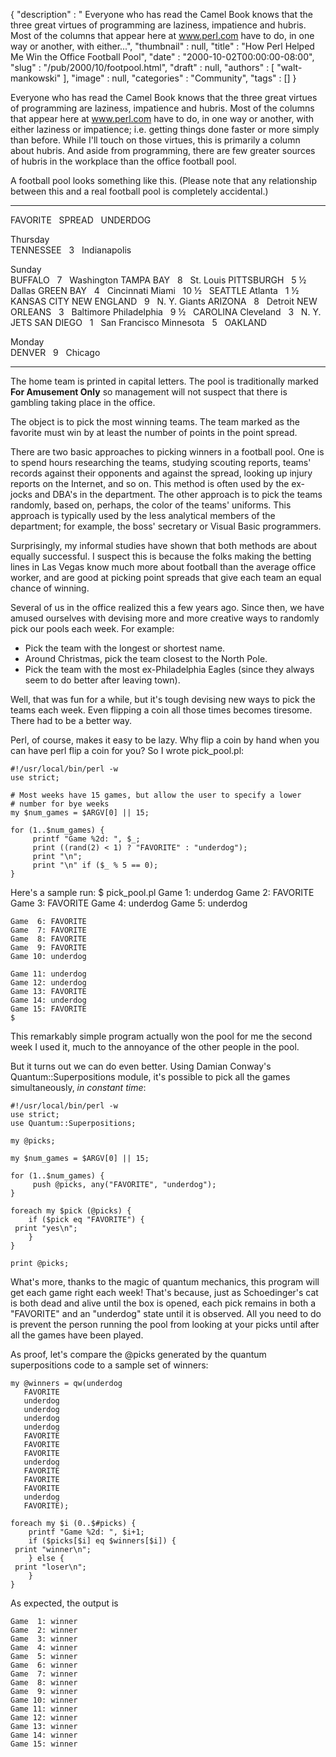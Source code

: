 {
   "description" : " Everyone who has read the Camel Book knows that the three great virtues of programming are laziness, impatience and hubris. Most of the columns that appear here at www.perl.com have to do, in one way or another, with either...",
   "thumbnail" : null,
   "title" : "How Perl Helped Me Win the Office Football Pool",
   "date" : "2000-10-02T00:00:00-08:00",
   "slug" : "/pub/2000/10/footpool.html",
   "draft" : null,
   "authors" : [
      "walt-mankowski"
   ],
   "image" : null,
   "categories" : "Community",
   "tags" : []
}





Everyone who has read the Camel Book knows that the three great virtues
of programming are laziness, impatience and hubris. Most of the columns
that appear here at www.perl.com have to do, in one way or another, with
either laziness or impatience; i.e. getting things done faster or more
simply than before. While I'll touch on those virtues, this is primarily
a column about hubris. And aside from programming, there are few greater
sources of hubris in the workplace than the office football pool.

A football pool looks something like this. (Please note that any
relationship between this and a real football pool is completely
accidental.)

  -------------- --- -------- --- ---------------
  FAVORITE           SPREAD       UNDERDOG
                                  
                                  
                                  
  Thursday                        
  TENNESSEE          3            Indianapolis
                                  
                                  
                                  
  Sunday                          
  BUFFALO            7            Washington
  TAMPA BAY          8            St. Louis
  PITTSBURGH         5 ½          Dallas
  GREEN BAY          4            Cincinnati
  Miami              10 ½         SEATTLE
  Atlanta            1 ½          KANSAS CITY
  NEW ENGLAND        9            N. Y. Giants
  ARIZONA            8            Detroit
  NEW ORLEANS        3            Baltimore
  Philadelphia       9 ½          CAROLINA
  Cleveland          3            N. Y. JETS
  SAN DIEGO          1            San Francisco
  Minnesota          5            OAKLAND
                                  
                                  
                                  
  Monday                          
  DENVER             9            Chicago
  -------------- --- -------- --- ---------------

The home team is printed in capital letters. The pool is traditionally
marked **For Amusement Only** so management will not suspect that there
is gambling taking place in the office.

The object is to pick the most winning teams. The team marked as the
favorite must win by at least the number of points in the point spread.

There are two basic approaches to picking winners in a football pool.
One is to spend hours researching the teams, studying scouting reports,
teams' records against their opponents and against the spread, looking
up injury reports on the Internet, and so on. This method is often used
by the ex-jocks and DBA's in the department. The other approach is to
pick the teams randomly, based on, perhaps, the color of the teams'
uniforms. This approach is typically used by the less analytical members
of the department; for example, the boss' secretary or Visual Basic
programmers.

Surprisingly, my informal studies have shown that both methods are about
equally successful. I suspect this is because the folks making the
betting lines in Las Vegas know much more about football than the
average office worker, and are good at picking point spreads that give
each team an equal chance of winning.

Several of us in the office realized this a few years ago. Since then,
we have amused ourselves with devising more and more creative ways to
randomly pick our pools each week. For example:

-   Pick the team with the longest or shortest name.
-   Around Christmas, pick the team closest to the North Pole.
-   Pick the team with the most ex-Philadelphia Eagles (since they
    always seem to do better after leaving town).

Well, that was fun for a while, but it's tough devising new ways to pick
the teams each week. Even flipping a coin all those times becomes
tiresome. There had to be a better way.

Perl, of course, makes it easy to be lazy. Why flip a coin by hand when
you can have perl flip a coin for you? So I wrote pick\_pool.pl:

    #!/usr/local/bin/perl -w
    use strict;

    # Most weeks have 15 games, but allow the user to specify a lower
    # number for bye weeks
    my $num_games = $ARGV[0] || 15;

    for (1..$num_games) {
         printf "Game %2d: ", $_;
         print ((rand(2) < 1) ? "FAVORITE" : "underdog");
         print "\n";
         print "\n" if ($_ % 5 == 0);
    }

Here's a sample run:
    $ pick_pool.pl
    Game  1: underdog
    Game  2: FAVORITE
    Game  3: FAVORITE
    Game  4: underdog
    Game  5: underdog

    Game  6: FAVORITE
    Game  7: FAVORITE
    Game  8: FAVORITE
    Game  9: FAVORITE
    Game 10: underdog

    Game 11: underdog
    Game 12: underdog
    Game 13: FAVORITE
    Game 14: underdog
    Game 15: FAVORITE
    $

This remarkably simple program actually won the pool for me the second
week I used it, much to the annoyance of the other people in the pool.

But it turns out we can do even better. Using Damian Conway's
Quantum::Superpositions module, it's possible to pick all the games
simultaneously, *in constant time*:

    #!/usr/local/bin/perl -w
    use strict;
    use Quantum::Superpositions;

    my @picks;

    my $num_games = $ARGV[0] || 15;

    for (1..$num_games) {
         push @picks, any("FAVORITE", "underdog");
    }

    foreach my $pick (@picks) {
        if ($pick eq "FAVORITE") {
     print "yes\n";
        }
    }

    print @picks;

What's more, thanks to the magic of quantum mechanics, this program will
get each game right each week! That's because, just as Schoedinger's cat
is both dead and alive until the box is opened, each pick remains in
both a "FAVORITE" and an "underdog" state until it is observed. All you
need to do is prevent the person running the pool from looking at your
picks until after all the games have been played.

As proof, let's compare the @picks generated by the quantum
superpositions code to a sample set of winners:

    my @winners = qw(underdog
       FAVORITE
       underdog
       underdog
       underdog
       underdog
       FAVORITE
       FAVORITE
       FAVORITE
       underdog
       FAVORITE
       FAVORITE
       FAVORITE
       underdog
       FAVORITE);

    foreach my $i (0..$#picks) {
        printf "Game %2d: ", $i+1;
        if ($picks[$i] eq $winners[$i]) {
     print "winner\n";
        } else {
     print "loser\n";
        }
    }

As expected, the output is

    Game  1: winner
    Game  2: winner
    Game  3: winner
    Game  4: winner
    Game  5: winner
    Game  6: winner
    Game  7: winner
    Game  8: winner
    Game  9: winner
    Game 10: winner
    Game 11: winner
    Game 12: winner
    Game 13: winner
    Game 14: winner
    Game 15: winner


